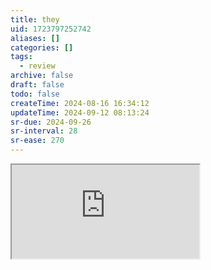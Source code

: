```yaml
---
title: they
uid: 1723797252742
aliases: []
categories: []
tags:
  - review
archive: false
draft: false
todo: false
createTime: 2024-08-16 16:34:12
updateTime: 2024-09-12 08:13:24
sr-due: 2024-09-26
sr-interval: 28
sr-ease: 270
---
```


<iframe
  class="iframe_full"
  src="https://dict.youdao.com/result?word=they&lang=en"
>
</iframe>
